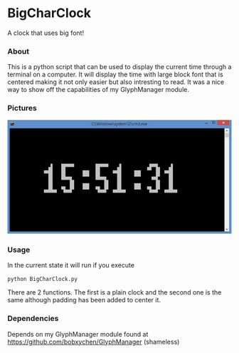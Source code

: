 # BigCharClock
A clock that uses big font!


### About

This is a python script that can be used to display the current time through a terminal on a computer. It will display the time with large block font that is centered making it not only easier but also intresting to read. It was a nice way to show off the capabilities of my GlyphManager module.

### Pictures
![example](BigCharTimer.png)
### Usage

In the current state it will run if you execute 
```
python BigCharClock.py
```
There are 2 functions. The first is a plain clock and the second one is the same although padding has been added to center it.

### Dependencies

Depends on my GlyphManager module found at https://github.com/bobxychen/GlyphManager (shameless)
